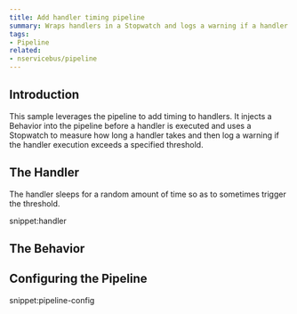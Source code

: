 ```yaml
---
title: Add handler timing pipeline 
summary: Wraps handlers in a Stopwatch and logs a warning if a handler exceeds a given threshold
tags:
- Pipeline
related:
- nservicebus/pipeline
---
```


## Introduction

This sample leverages the pipeline to add timing to handlers. It injects a Behavior into the pipeline before a handler is executed and uses a Stopwatch to measure how long a handler takes and then log a warning if the handler execution exceeds a specified threshold.
 

## The Handler

The handler sleeps for a random amount of time so as to sometimes trigger the threshold.

snippet:handler


## The Behavior

<!-- import HandlerTimerBehavior --> 


## Configuring the Pipeline

snippet:pipeline-config
